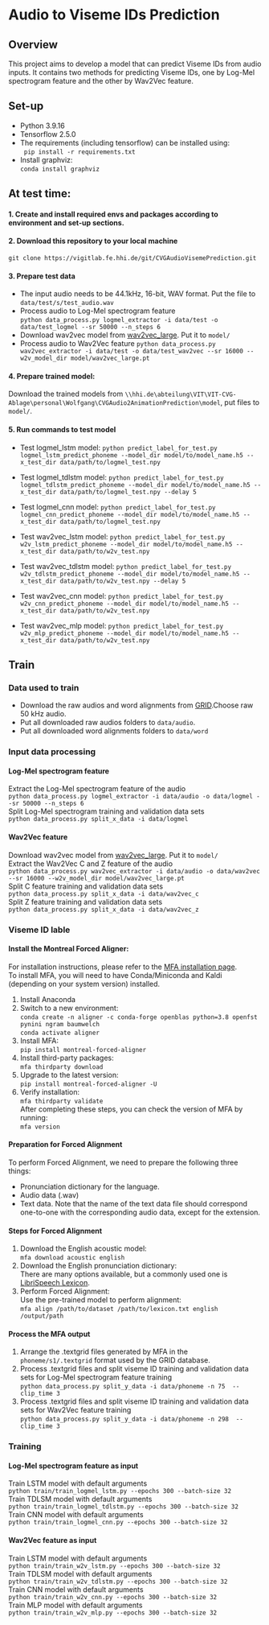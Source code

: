 # Audio to Viseme IDs Prediction
## Overview

This project aims to develop a model that can predict Viseme IDs from audio inputs.
It contains two methods for predicting Viseme IDs, one by Log-Mel spectrogram feature and the other by Wav2Vec feature.
## Set-up
- Python 3.9.16
- Tensorflow 2.5.0
- The requirements (including tensorflow) can be installed using:<br>
``` pip install -r requirements.txt```<br>
- Install graphviz:<br>
```conda install graphviz```<br>


## At test time:
#### 1. Create and install required envs and packages according to environment and set-up sections.
#### 2. Download this repository to your local machine <br>
```git clone https://vigitlab.fe.hhi.de/git/CVGAudioVisemePrediction.git ```<br>
#### 3. Prepare test data 
- The input audio needs to be 44.1kHz, 16-bit, WAV format. Put the file to `data/test/s/test_audio.wav`
- Process audio to Log-Mel spectrogram feature<br> 
```python data_process.py logmel_extractor -i data/test -o data/test_logmel --sr 50000 --n_steps 6```<br>
- Download wav2vec model from [wav2vec_large](https://dl.fbaipublicfiles.com/fairseq/wav2vec/wav2vec_large.pt). Put it to `model/` <br>
- Process audio to Wav2Vec feature ```python data_process.py wav2vec_extractor -i data/test -o data/test_wav2vec --sr 16000 --w2v_model_dir model/wav2vec_large.pt```<br>
#### 4. Prepare trained model:<br>
Download the trained models from `\\hhi.de\abteilung\VIT\VIT-CVG-Ablage\personal\Wolfgang\CVGAudio2AnimationPrediction\model`, put files to `model/`.
#### 5. Run commands to test model 
- Test logmel_lstm model: ```python predict_label_for_test.py logmel_lstm_predict_phoneme --model_dir model/to/model_name.h5 --x_test_dir data/path/to/logmel_test.npy```
- Test logmel_tdlstm model: ```python predict_label_for_test.py logmel_tdlstm_predict_phoneme --model_dir model/to/model_name.h5 --x_test_dir data/path/to/logmel_test.npy --delay 5```
- Test logmel_cnn model: ```python predict_label_for_test.py logmel_cnn_predict_phoneme --model_dir model/to/model_name.h5 --x_test_dir data/path/to/logmel_test.npy```

- Test wav2vec_lstm model: ```python predict_label_for_test.py w2v_lstm_predict_phoneme --model_dir model/to/model_name.h5 --x_test_dir data/path/to/w2v_test.npy```
- Test wav2vec_tdlstm model: ```python predict_label_for_test.py w2v_tdlstm_predict_phoneme --model_dir model/to/model_name.h5 --x_test_dir data/path/to/w2v_test.npy --delay 5```
- Test wav2vec_cnn model: ```python predict_label_for_test.py w2v_cnn_predict_phoneme --model_dir model/to/model_name.h5 --x_test_dir data/path/to/w2v_test.npy```
- Test wav2vec_mlp model: ```python predict_label_for_test.py w2v_mlp_predict_phoneme --model_dir model/to/model_name.h5 --x_test_dir data/path/to/w2v_test.npy```





## Train
### Data used to train
- Download the raw audios and word alignments from [GRID](https://spandh.dcs.shef.ac.uk/gridcorpus/).Choose raw 50 kHz audio.
- Put all downloaded raw audios folders to `data/audio`.
- Put all downloaded word alignments folders to `data/word`
### Input data processing
#### Log-Mel spectrogram feature
Extract the Log-Mel spectrogram feature of the audio <br>
```python data_process.py logmel_extractor -i data/audio -o data/logmel --sr 50000 --n_steps 6```<br>
Split Log-Mel spectrogram training and validation data sets <br>
```python data_process.py split_x_data -i data/logmel```
#### Wav2Vec feature
Download wav2vec model from [wav2vec_large](https://dl.fbaipublicfiles.com/fairseq/wav2vec/wav2vec_large.pt). Put it to `model/` <br>
Extract the Wav2Vec C and Z feature of the audio <br>
```python data_process.py wav2vec_extractor -i data/audio -o data/wav2vec --sr 16000 --w2v_model_dir model/wav2vec_large.pt```<br>
Split C feature training and validation data sets <br>
```python data_process.py split_x_data -i data/wav2vec_c```<br>
Split Z feature training and validation data sets <br>
```python data_process.py split_x_data -i data/wav2vec_z```

### Viseme ID lable
#### Install the Montreal Forced Aligner:<br>
For installation instructions, please refer to the [MFA installation page](https://montreal-forced-aligner.readthedocs.io/en/latest/installation.html#windows). <br>
To install MFA, you will need to have Conda/Miniconda and Kaldi (depending on your system version) installed.<br>
1. Install Anaconda<br>
2. Switch to a new environment: <br>
```conda create -n aligner -c conda-forge openblas python=3.8 openfst pynini ngram baumwelch```<br>
```conda activate aligner```<br>
3. Install MFA: <br>
```pip install montreal-forced-aligner```<br>
4. Install third-party packages:<br>
```mfa thirdparty download```<br>
5. Upgrade to the latest version:<br>
```pip install montreal-forced-aligner -U```<br>
6. Verify installation:<br>
```mfa thirdparty validate```<br>
After completing these steps, you can check the version of MFA by running:<br>
```mfa version```<br>
#### Preparation for Forced Alignment
To perform Forced Alignment, we need to prepare the following three things:
- Pronunciation dictionary for the language.
- Audio data (.wav)
- Text data. Note that the name of the text data file should correspond one-to-one with the corresponding audio data, except for the extension.
#### Steps for Forced Alignment <br>
1. Download the English acoustic model:<br>
```mfa download acoustic english```<br>
2. Download the English pronunciation dictionary:<br>
There are many options available, but a commonly used one is [LibriSpeech Lexicon](https://raw.githubusercontent.com/MontrealCorpusTools/mfa-models/main/dictionary/english.dict).<br>
3. Perform Forced Alignment:<br>
Use the pre-trained model to perform alignment:<br>
```mfa align /path/to/dataset /path/to/lexicon.txt english /output/path```<br>
#### Process the MFA output
1. Arrange the .textgrid files generated by MFA in the `phoneme/s1/.textgrid` format used by the GRID database. 
2. Process .textgrid files and split viseme ID training and validation data sets for Log-Mel spectrogram feature training<br>
```python data_process.py split_y_data -i data/phoneme -n 75  --clip_time 3```<br>
3. Process .textgrid files and split viseme ID training and validation data sets for Wav2Vec feature training<br>
```python data_process.py split_y_data -i data/phoneme -n 298  --clip_time 3```
### Training
#### Log-Mel spectrogram feature as input
Train LSTM model with default arguments<br>
```python train/train_logmel_lstm.py --epochs 300 --batch-size 32```<br>
Train TDLSM model with default arguments<br>
```python train/train_logmel_tdlstm.py --epochs 300 --batch-size 32```<br>
Train CNN model with default arguments<br>
```python train/train_logmel_cnn.py --epochs 300 --batch-size 32```<br>
#### Wav2Vec feature as input
Train LSTM model with default arguments<br>
```python train/train_w2v_lstm.py --epochs 300 --batch-size 32```<br>
Train TDLSM model with default arguments<br>
```python train/train_w2v_tdlstm.py --epochs 300 --batch-size 32```<br>
Train CNN model with default arguments<br>
```python train/train_w2v_cnn.py --epochs 300 --batch-size 32```<br>
Train MLP model with default arguments<br>
```python train/train_w2v_mlp.py --epochs 300 --batch-size 32```


